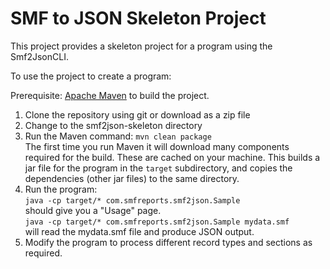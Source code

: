 # SMF to JSON Skeleton Project

This project provides a skeleton project for a program using the Smf2JsonCLI.

To use the project to create a program:

Prerequisite:
[Apache Maven](https://maven.apache.org/) to build the project.

1) Clone the repository using git or download as a zip file
2) Change to the smf2json-skeleton directory
3) Run the Maven command: ```mvn clean package```   
   The first time you run Maven it will download many components required for the build. These are cached on your machine.
   This builds a jar file for the program in the ```target``` subdirectory,
   and copies the dependencies (other jar files) to the same directory.
4) Run the program:   
   ```java -cp target/* com.smfreports.smf2json.Sample```   
   should give you a "Usage" page.  
   ```java -cp target/* com.smfreports.smf2json.Sample mydata.smf```  
   will read the mydata.smf file and produce JSON output.
5) Modify the program to process different record types and sections as required.





